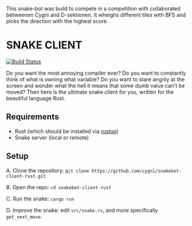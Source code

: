 This snake-bot was build to compete in a competition with collaborated betweenen Cygni and D-sektionen.
It wheighs different tiles with BFS and picks the direction with the highest score.

# SNAKE CLIENT 
[![Build Status](https://travis-ci.org/cygni/snakebot-client-rust.svg?branch=master)](https://travis-ci.org/cygni/snakebot-client-rust)

Do you want the most annoying compiler ever?
Do you want to constantly think of what is owning what variable?
Do you want to stare angrily at the screen and wonder what the hell it means that some dumb value can't be moved?
Then here is the ultimate snake client for you, written for the beautiful language Rust.

## Requirements

- Rust (which should be installed via [rustup](https://github.com/rust-lang-nursery/rustup.rs))
- Snake server (local or remote)

## Setup

A. Clone the repository: `git clone https://github.com/cygni/snakebot-client-rust.git`

B. Open the repo: `cd snakebot-client-rust`

C. Run the snake: `cargo run`

D. Improve the snake: edit `src/snake.rs`, and more specifically `get_next_move`.
